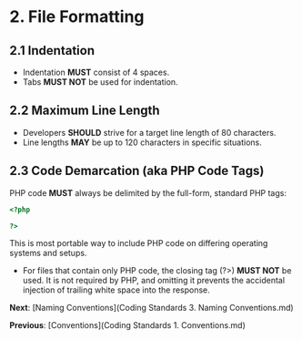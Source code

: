 # 2. File Formatting #
## 2.1 Indentation ##
* Indentation **MUST** consist of 4 spaces.
* Tabs **MUST NOT** be used for indentation.

## 2.2 Maximum Line Length ##
* Developers **SHOULD** strive for a target line length of 80 characters.
* Line lengths **MAY** be up to 120 characters in specific situations.

## 2.3 Code Demarcation (aka PHP Code Tags) ##
PHP code **MUST** always be delimited by the full-form, standard PHP tags:

```PHP
<?php

?>

```

This is most portable way to include PHP code on differing operating systems and setups.

* For files that contain only PHP code, the closing tag (?>) **MUST NOT** be used. It is not required by PHP, and omitting it prevents the accidental injection of trailing white space into the response.

**Next**: [Naming Conventions](Coding Standards 3. Naming Conventions.md)

**Previous**: [Conventions](Coding Standards 1. Conventions.md)
